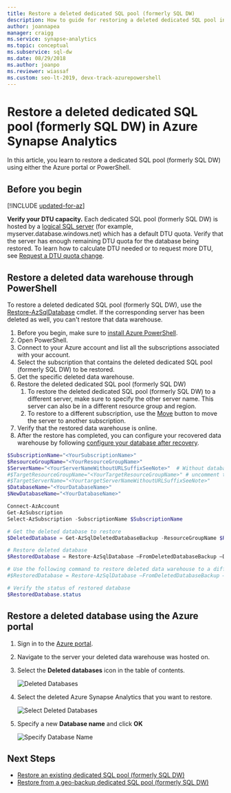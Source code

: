 ```yaml
---
title: Restore a deleted dedicated SQL pool (formerly SQL DW)
description: How to guide for restoring a deleted dedicated SQL pool in Azure Synapse Analytics.
author: joannapea
manager: craigg
ms.service: synapse-analytics
ms.topic: conceptual
ms.subservice: sql-dw 
ms.date: 08/29/2018
ms.author: joanpo
ms.reviewer: wiassaf
ms.custom: seo-lt-2019, devx-track-azurepowershell
---
```


# Restore a deleted dedicated SQL pool (formerly SQL DW) in Azure Synapse Analytics

In this article, you learn to restore a dedicated SQL pool (formerly SQL DW) using either the Azure portal or PowerShell.

## Before you begin

[!INCLUDE [updated-for-az](../../../includes/updated-for-az.md)]

**Verify your DTU capacity.** Each dedicated SQL pool (formerly SQL DW) is hosted by a [logical SQL server](/azure/azure-sql/database/logical-servers) (for example, myserver.database.windows.net) which has a default DTU quota.  Verify that the server has enough remaining DTU quota for the database being restored. To learn how to calculate DTU needed or to request more DTU, see [Request a DTU quota change](sql-data-warehouse-get-started-create-support-ticket.md).

## Restore a deleted data warehouse through PowerShell

To restore a deleted dedicated SQL pool (formerly SQL DW), use the [Restore-AzSqlDatabase](/powershell/module/az.sql/restore-azsqldatabase?toc=/azure/synapse-analytics/sql-data-warehouse/toc.json&bc=/azure/synapse-analytics/sql-data-warehouse/breadcrumb/toc.json) cmdlet. If the corresponding server has been deleted as well, you can't restore that data warehouse.

1. Before you begin, make sure to [install Azure PowerShell](/powershell/azure/?toc=/azure/synapse-analytics/sql-data-warehouse/toc.json&bc=/azure/synapse-analytics/sql-data-warehouse/breadcrumb/toc.json).
2. Open PowerShell.
3. Connect to your Azure account and list all the subscriptions associated with your account.
4. Select the subscription that contains the deleted dedicated SQL pool (formerly SQL DW) to be restored.
5. Get the specific deleted data warehouse.
6. Restore the deleted dedicated SQL pool (formerly SQL DW)
    1. To restore the deleted dedicated SQL pool (formerly SQL DW) to a different server, make sure to specify the other server name.  This server can also be in a different resource group and region.
    1. To restore to a different subscription, use the [Move](../../azure-resource-manager/management/move-resource-group-and-subscription.md?toc=/azure/synapse-analytics/sql-data-warehouse/toc.json&bc=/azure/synapse-analytics/sql-data-warehouse/breadcrumb/toc.json#use-the-portal) button to move the server to another subscription.
7. Verify that the restored data warehouse is online.
8. After the restore has completed, you can configure your recovered data warehouse by following [configure your database after recovery](/azure/azure-sql/database/disaster-recovery-guidance?toc=/azure/synapse-analytics/sql-data-warehouse/toc.json&bc=/azure/synapse-analytics/sql-data-warehouse/breadcrumb/toc.json#configure-your-database-after-recovery).

```powershell
$SubscriptionName="<YourSubscriptionName>"
$ResourceGroupName="<YourResourceGroupName>"
$ServerName="<YourServerNameWithoutURLSuffixSeeNote>"  # Without database.windows.net
#$TargetResourceGroupName="<YourTargetResourceGroupName>" # uncomment to restore to a different server.
#$TargetServerName="<YourtargetServerNameWithoutURLSuffixSeeNote>"
$DatabaseName="<YourDatabaseName>"
$NewDatabaseName="<YourDatabaseName>"

Connect-AzAccount
Get-AzSubscription
Select-AzSubscription -SubscriptionName $SubscriptionName

# Get the deleted database to restore
$DeletedDatabase = Get-AzSqlDeletedDatabaseBackup -ResourceGroupName $ResourceGroupName -ServerName $ServerName -DatabaseName $DatabaseName

# Restore deleted database
$RestoredDatabase = Restore-AzSqlDatabase –FromDeletedDatabaseBackup –DeletionDate $DeletedDatabase.DeletionDate -ResourceGroupName $DeletedDatabase.ResourceGroupName -ServerName $DeletedDatabase.ServerName -TargetDatabaseName $NewDatabaseName –ResourceId $DeletedDatabase.ResourceID

# Use the following command to restore deleted data warehouse to a different server
#$RestoredDatabase = Restore-AzSqlDatabase –FromDeletedDatabaseBackup –DeletionDate $DeletedDatabase.DeletionDate -ResourceGroupName $TargetResourceGroupName -ServerName $TargetServerName -TargetDatabaseName $NewDatabaseName –ResourceId $DeletedDatabase.ResourceID

# Verify the status of restored database
$RestoredDatabase.status
```

## Restore a deleted database using the Azure portal

1. Sign in to the [Azure portal](https://portal.azure.com/).
2. Navigate to the server your deleted data warehouse was hosted on.
3. Select the **Deleted databases** icon in the table of contents.

    ![Deleted Databases](./media/sql-data-warehouse-restore-deleted-dw/restoring-deleted-01.png)

4. Select the deleted Azure Synapse Analytics that you want to restore.

    ![Select Deleted Databases](./media/sql-data-warehouse-restore-deleted-dw/restoring-deleted-11.png)

5. Specify a new **Database name** and click **OK**

    ![Specify Database Name](./media/sql-data-warehouse-restore-deleted-dw/restoring-deleted-21.png)

## Next Steps

- [Restore an existing dedicated SQL pool (formerly SQL DW)](sql-data-warehouse-restore-active-paused-dw.md)
- [Restore from a geo-backup dedicated SQL pool (formerly SQL DW)](sql-data-warehouse-restore-from-geo-backup.md)
